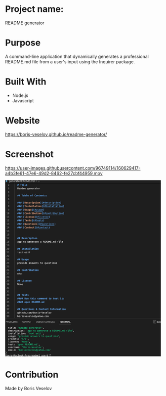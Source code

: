 # Project name: 

README generator

# Purpose

A command-line application that dynamically generates a professional README.md file from a user's input using the Inquirer package. 
# Built With

* Node.js
* Javascript

# Website

https://boris-veselov.github.io/readme-generator/

# Screenshot

https://user-images.githubusercontent.com/96749114/160629417-a4b3fe61-47e6-49d2-8462-fe27cbf44959.mov



![Sample README](./assets/images/demo.png)

# Contribution

Made by Boris Veselov
